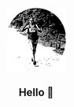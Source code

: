<div align="center" ><img src="https://github.com/ewelaxw/ewelaxw/raw/master/images/Logo.svg" width="120px"></div>

<h2 align="center" >Hello 👋</h2>

## 

<!--
**ewelaxw/ewelaxw** is a ✨ _special_ ✨ repository because its `README.md` (this file) appears on your GitHub profile.

Here are some ideas to get you started:

- 🔭 I’m currently working on ...
- 🌱 I’m currently learning ...
- 👯 I’m looking to collaborate on ...
- 🤔 I’m looking for help with ...
- 💬 Ask me about ...
- 📫 How to reach me: ...
- 😄 Pronouns: ...
- ⚡ Fun fact: ...
-->
